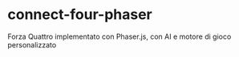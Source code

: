 # connect-four-phaser
Forza Quattro implementato con Phaser.js, con AI e motore di gioco personalizzato
